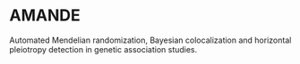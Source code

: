 # AMANDE
Automated Mendelian randomization, Bayesian colocalization and horizontal pleiotropy detection in genetic association studies.
